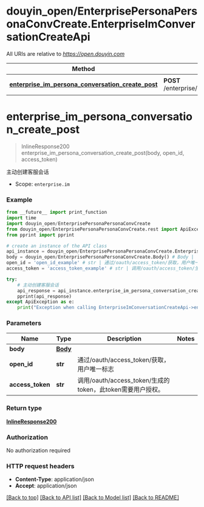 # douyin_open/EnterprisePersonaPersonaConvCreate.EnterpriseImConversationCreateApi

All URIs are relative to *https://open.douyin.com*

Method | HTTP request | Description
------------- | ------------- | -------------
[**enterprise_im_persona_conversation_create_post**](EnterpriseImConversationCreateApi.md#enterprise_im_persona_conversation_create_post) | **POST** /enterprise/im/persona/conversation/create/ | 主动创建客服会话

# **enterprise_im_persona_conversation_create_post**
> InlineResponse200 enterprise_im_persona_conversation_create_post(body, open_id, access_token)

主动创建客服会话

* Scope: `enterprise.im` 

### Example
```python
from __future__ import print_function
import time
import douyin_open/EnterprisePersonaPersonaConvCreate
from douyin_open/EnterprisePersonaPersonaConvCreate.rest import ApiException
from pprint import pprint

# create an instance of the API class
api_instance = douyin_open/EnterprisePersonaPersonaConvCreate.EnterpriseImConversationCreateApi()
body = douyin_open/EnterprisePersonaPersonaConvCreate.Body() # Body | 
open_id = 'open_id_example' # str | 通过/oauth/access_token/获取，用户唯一标志
access_token = 'access_token_example' # str | 调用/oauth/access_token/生成的token，此token需要用户授权。

try:
    # 主动创建客服会话
    api_response = api_instance.enterprise_im_persona_conversation_create_post(body, open_id, access_token)
    pprint(api_response)
except ApiException as e:
    print("Exception when calling EnterpriseImConversationCreateApi->enterprise_im_persona_conversation_create_post: %s\n" % e)
```

### Parameters

Name | Type | Description  | Notes
------------- | ------------- | ------------- | -------------
 **body** | [**Body**](Body.md)|  | 
 **open_id** | **str**| 通过/oauth/access_token/获取，用户唯一标志 | 
 **access_token** | **str**| 调用/oauth/access_token/生成的token，此token需要用户授权。 | 

### Return type

[**InlineResponse200**](InlineResponse200.md)

### Authorization

No authorization required

### HTTP request headers

 - **Content-Type**: application/json
 - **Accept**: application/json

[[Back to top]](#) [[Back to API list]](../README.md#documentation-for-api-endpoints) [[Back to Model list]](../README.md#documentation-for-models) [[Back to README]](../README.md)

